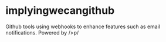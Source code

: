 # implyingwecangithub
Github tools using webhooks to enhance features such as email notifications. Powered by />p/
